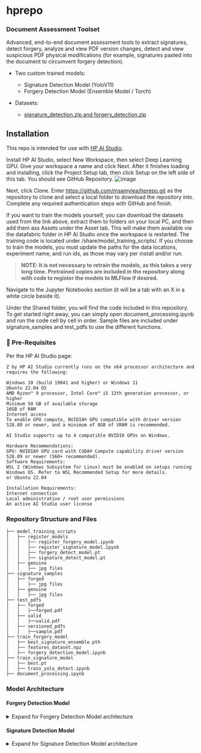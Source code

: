 # hprepo
 
### Document Assessment Toolset

Advanced, end-to-end document assessment tools to extract signatures, detect forgery, analyze and view PDF version changes, detect and view suspicious PDF physical modifications (for example, signatures pasted into the document to circumvent forgery detection).

- Two custom trained models:
  - Signature Detection Model (YoloV11)
  - Forgery Detection Model (Ensemble Model / Torch)

- Datasets:  
  - [signature_detection.zip and forgery_detection.zip](https://drive.google.com/drive/folders/1vsTLWSvGFWEsAqAYu8qpZ-VBWBY6AY1z?usp=sharingp:// "signature_detection.zip and forgery_detection.zip")



## Installation
This repo is intended for use with [HP AI Studio](https://zdocs.datascience.hp.com/downloads).

Install HP AI Studio, select New Workspace, then select Deep Learning GPU. Give your workspace a name and click Next. 
After it finishes loading and installing, click the Project Setup tab, then click Setup on the left side of this tab.  You should see GitHub Repository.
![image](https://github.com/user-attachments/assets/df905f70-f0e6-4d51-8133-1c31c06de862)

Next, click Clone. Enter https://github.com/msamylea/hprepo.git as the repository to clone and select a local folder to download the repository into.  Complete any required authentication steps with GitHub and finish.

If you want to train the models yourself, you can download the datasets used from the link above, extract them to folders on your local PC, and then add them ass Assets under the Asset tab.  This will make them available via the datafabric folder in HP AI Studio once the workspace is restarted. The training code is located under /share/model_training_scripts/.  If you choose to train the models, you must update the paths for the data locations, experiment name, and run ids, as those may vary per install and/or run.

> **NOTE: It is not necessary to retrain the models, as this takes a very long time.  Pretrained copies are included in the repository along with code to register the models to MLFlow if desired.**

Navigate to the Jupyter Notebooks section (it will be a tab with an X in a white circle beside it).  

Under the Shared folder, you will find the code included in this repository.  To get started right away, you can simply open document_processing.ipynb and run the code cell by cell in order.  Sample files are included under signature_samples and test_pdfs to use the different functions.


### :notebook: Pre-Requisites
Per the HP AI Studio page:
```
Z by HP AI Studio currently runs on the x64 processor architecture and requires the following:

Windows 10 (build 19041 and higher) or Windows 11
Ubuntu 22.04 OS
AMD Ryzen™ 9 processor, Intel Core™ i5 12th generation processor, or higher
Minimum 50 GB of available storage
16GB of RAM
Internet access
To enable GPU compute, NVIDIA® GPU compatible with driver version 528.89 or newer, and a minimum of 8GB of VRAM is recommended.

AI Studio supports up to 4 compatible NVIDIA GPUs on Windows.

Hardware Recommendations:
GPU: NVIDIA® GPU card with CUDA® Compute capability driver version 528.89 or newer (560+ recommended).
Software Requirements:
WSL 2 (Windows Subsystem for Linux) must be enabled on setups running Windows OS. Refer to WSL Recommended Setup for more details.
or Ubuntu 22.04

Installation Requirements:
Internet connection
Local administrative / root user permissions
An active AI Studio user license
```
  
### Repository Structure and Files

```
├── model_training_scripts
│   ├── register_models
│   │   ├── register_forgery_model.ipynb
│   │   ├── register_signature_model.ipynb
│   │   ├── forgery_detect_model.pt
│   │   ├── signature_detect_model.pt
│   ├── genuine
│   │   ├── jpg files
├── signature_samples
│   ├── forged
│   │   ├── jpg files
│   ├── genuine
│   │   ├── jpg files
├── test_pdfs
│   ├── forged
│   │   ├──forged.pdf
│   ├── valid
│   │   ├──valid.pdf
│   ├── versioned_pdfs
│   │   ├──sample.pdf
├── train_forgery_model
│   ├── best_signature_ensemble.pth
│   ├── features_dataset.npz
│   ├── forgery_detection_model.ipynb
├── train_signature_model
│   ├── best.pt
│   ├── train_yolo_detect.ipynb
├── document_processing.ipynb
```

### Model Architecture
#### Forgery Detection Model
<details>
<summary>Expand for Forgery Detection Model architecture</summary>
 
![forgery_detection onnx](https://github.com/user-attachments/assets/afdee67e-1552-4227-b18f-b74e856653d6)

</details>

#### Signature Detection Model
<details>
<summary>Expand for Signature Detection Model architecture</summary>
 
![sig_detect onnx](https://github.com/user-attachments/assets/45df1c29-6001-4aac-9f8d-213c8563b3bb)

 </details>
